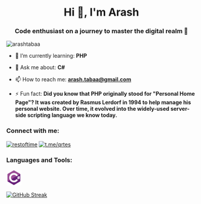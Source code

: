 <h1 align="center">Hi 👋, I'm Arash</h1>
<h3 align="center">Code enthusiast on a journey to master the digital realm 🚀</h3>

<p align="left"> <img src="https://komarev.com/ghpvc/?username=arashtabaa&label=Profile%20views&color=0e75b6&style=flat" alt="arashtabaa" /> </p>

- 🌱 I’m currently learning: **PHP**

- 💬 Ask me about: **C#**

- 📫 How to reach me: **arash.tabaa@gmail.com**

- ⚡ Fun fact: **Did you know that PHP originally stood for "Personal Home Page"? It was created by Rasmus Lerdorf in 1994 to help manage his personal website. Over time, it evolved into the widely-used server-side scripting language we know today.**

<h3 align="left">Connect with me:</h3>
<p align="left">
<a href="https://discord.gg/restoftime" target="blank"><img align="center" src="https://img.icons8.com/?size=100&id=61604&format=png&color=000000" alt="restoftime" height="40" width="40" /></a>
<a href="https://t.me/qrtes" target="blank"><img align="center" src="https://img.icons8.com/?size=100&id=114954&format=png&color=000000" alt="t.me/qrtes" height="40" width="40" /></a> </p>

<h3 align="left">Languages and Tools:</h3>
<p align="left"> <a href="https://www.w3schools.com/cs/" target="_blank" rel="noreferrer"> <img src="https://github.com/devicons/devicon/blob/master/icons/csharp/csharp-original.svg" alt="csharp" width="40" height="40"/> </a> </p>

<a href="https://git.io/streak-stats"><img src="https://github-readme-streak-stats.herokuapp.com?user=arashtabaa&theme=dark&hide_border=true&mode=weekly" alt="GitHub Streak" /></a>
